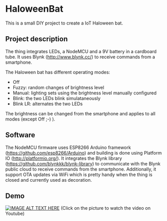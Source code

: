 # HaloweenBat

This is a small DIY project to create a IoT Haloween bat.

## Project description

The thing integrates LEDs, a NodeMCU and a 9V battery in a cardboard tube.
It uses Blynk (http://www.blynk.cc/) to receive commands from a smartphone.

The Haloween bat has different operating modes:
 * Off
 * Fuzzy: random changes of brightness level
 * Manual: lighting sets using the brightness level manually configured
 * Blink: the two LEDs blink simulataneously
 * Blink LR: alternates the two LEDs

The brightness can be changed from the smartphone and applies to all modes (except Off ;-) ).

## Software

The NodeMCU firmware uses ESP8266 Arduino framework (https://github.com/esp8266/Arduino) and building is done using Platform IO (http://platformio.org/).
It integrates the Blynk library (https://github.com/blynkkk/blynk-library) to communicate with the Blynk public cloud to receive commands from the smartphone.
Additionally, it support OTA updates via WiFi which is pretty handy when the thing is closed and currently used as decoration.

## Demo

[![IMAGE ALT TEXT HERE](http://img.youtube.com/vi/8HkiVJLH2uw/0.jpg)](http://www.youtube.com/watch?v=8HkiVJLH2uw)
(Click on the picture to watch the video on Youtube)
